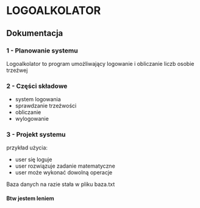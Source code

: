 # LOGOALKOLATOR
## Dokumentacja
### 1 - Planowanie systemu
Logoalkolator to program umożliwający logowanie i obliczanie liczb osobie trzeźwej
### 2 - Części składowe
- system logowania
- sprawdzanie trzeźwości
- obliczanie
- wylogowanie

### 3 - Projekt systemu
przykład użycia:
- user się loguje
- user rozwiązuje zadanie matematyczne
- user może wykonać dowolną operacje

Baza danych na razie stała w pliku baza.txt

#### Btw jestem leniem